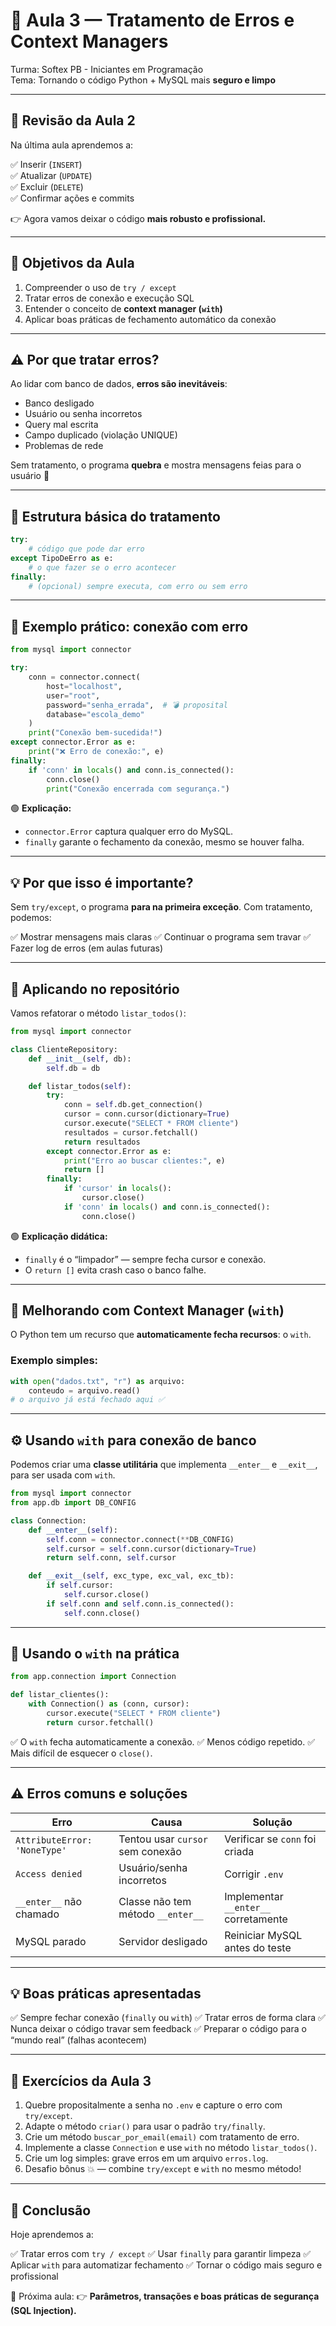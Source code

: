 # 🧠 Aula 3 — Tratamento de Erros e Context Managers

Turma: Softex PB - Iniciantes em Programação  
Tema: Tornando o código Python + MySQL mais **seguro e limpo**

---

## 📘 Revisão da Aula 2

Na última aula aprendemos a:

✅ Inserir (`INSERT`)  
✅ Atualizar (`UPDATE`)  
✅ Excluir (`DELETE`)  
✅ Confirmar ações e commits  

👉 Agora vamos deixar o código **mais robusto e profissional.**

---

## 🎯 Objetivos da Aula

1. Compreender o uso de `try / except`  
2. Tratar erros de conexão e execução SQL  
3. Entender o conceito de **context manager (`with`)**  
4. Aplicar boas práticas de fechamento automático da conexão

---

## ⚠️ Por que tratar erros?

Ao lidar com banco de dados, **erros são inevitáveis**:

- Banco desligado  
- Usuário ou senha incorretos  
- Query mal escrita  
- Campo duplicado (violação UNIQUE)  
- Problemas de rede  

Sem tratamento, o programa **quebra** e mostra mensagens feias para o usuário 😬

---

## 🧱 Estrutura básica do tratamento

```python
try:
    # código que pode dar erro
except TipoDeErro as e:
    # o que fazer se o erro acontecer
finally:
    # (opcional) sempre executa, com erro ou sem erro
````

---

## 🧩 Exemplo prático: conexão com erro

```python
from mysql import connector

try:
    conn = connector.connect(
        host="localhost",
        user="root",
        password="senha_errada",  # 💣 proposital
        database="escola_demo"
    )
    print("Conexão bem-sucedida!")
except connector.Error as e:
    print("❌ Erro de conexão:", e)
finally:
    if 'conn' in locals() and conn.is_connected():
        conn.close()
        print("Conexão encerrada com segurança.")
```

🟢 **Explicação:**

* `connector.Error` captura qualquer erro do MySQL.
* `finally` garante o fechamento da conexão, mesmo se houver falha.

---

## 💡 Por que isso é importante?

Sem `try/except`, o programa **para na primeira exceção**.
Com tratamento, podemos:

✅ Mostrar mensagens mais claras
✅ Continuar o programa sem travar
✅ Fazer log de erros (em aulas futuras)

---

## 🧱 Aplicando no repositório

Vamos refatorar o método `listar_todos()`:

```python
from mysql import connector

class ClienteRepository:
    def __init__(self, db):
        self.db = db

    def listar_todos(self):
        try:
            conn = self.db.get_connection()
            cursor = conn.cursor(dictionary=True)
            cursor.execute("SELECT * FROM cliente")
            resultados = cursor.fetchall()
            return resultados
        except connector.Error as e:
            print("Erro ao buscar clientes:", e)
            return []
        finally:
            if 'cursor' in locals():
                cursor.close()
            if 'conn' in locals() and conn.is_connected():
                conn.close()
```

🟢 **Explicação didática:**

* `finally` é o “limpador” — sempre fecha cursor e conexão.
* O `return []` evita crash caso o banco falhe.

---

## 🧰 Melhorando com Context Manager (`with`)

O Python tem um recurso que **automaticamente fecha recursos**: o `with`.

### Exemplo simples:

```python
with open("dados.txt", "r") as arquivo:
    conteudo = arquivo.read()
# o arquivo já está fechado aqui ✅
```

---

## ⚙️ Usando `with` para conexão de banco

Podemos criar uma **classe utilitária** que implementa `__enter__` e `__exit__`, para ser usada com `with`.

```python
from mysql import connector
from app.db import DB_CONFIG

class Connection:
    def __enter__(self):
        self.conn = connector.connect(**DB_CONFIG)
        self.cursor = self.conn.cursor(dictionary=True)
        return self.conn, self.cursor

    def __exit__(self, exc_type, exc_val, exc_tb):
        if self.cursor:
            self.cursor.close()
        if self.conn and self.conn.is_connected():
            self.conn.close()
```

---

## 🧩 Usando o `with` na prática

```python
from app.connection import Connection

def listar_clientes():
    with Connection() as (conn, cursor):
        cursor.execute("SELECT * FROM cliente")
        return cursor.fetchall()
```

✅ O `with` fecha automaticamente a conexão.
✅ Menos código repetido.
✅ Mais difícil de esquecer o `close()`.

---


## ⚠️ Erros comuns e soluções

| Erro                         | Causa                             | Solução                              |
| ---------------------------- | --------------------------------- | ------------------------------------ |
| `AttributeError: 'NoneType'` | Tentou usar `cursor` sem conexão  | Verificar se `conn` foi criada       |
| `Access denied`              | Usuário/senha incorretos          | Corrigir `.env`                      |
| `__enter__` não chamado      | Classe não tem método `__enter__` | Implementar `__enter__` corretamente |
| MySQL parado                 | Servidor desligado                | Reiniciar MySQL antes do teste       |

---

## 💡 Boas práticas apresentadas

✅ Sempre fechar conexão (`finally` ou `with`)
✅ Tratar erros de forma clara
✅ Nunca deixar o código travar sem feedback
✅ Preparar o código para o “mundo real” (falhas acontecem)

---

## 🧪 Exercícios da Aula 3

1. Quebre propositalmente a senha no `.env` e capture o erro com `try/except`.
2. Adapte o método `criar()` para usar o padrão `try/finally`.
3. Crie um método `buscar_por_email(email)` com tratamento de erro.
4. Implemente a classe `Connection` e use `with` no método `listar_todos()`.
5. Crie um log simples: grave erros em um arquivo `erros.log`.
6. Desafio bônus 💥 — combine `try/except` e `with` no mesmo método!

---

## 🧠 Conclusão

Hoje aprendemos a:

✅ Tratar erros com `try / except`
✅ Usar `finally` para garantir limpeza
✅ Aplicar `with` para automatizar fechamento
✅ Tornar o código mais seguro e profissional

📘 Próxima aula:
👉 **Parâmetros, transações e boas práticas de segurança (SQL Injection).**

